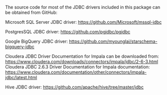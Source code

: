 The source code for most of the JDBC drivers included in this package can be obtained from GitHub:

Microsoft SQL Server JDBC driver: https://github.com/Microsoft/mssql-jdbc

PostgresSQL JDBC driver: https://github.com/pgjdbc/pgjdbc

Google BigQuery JDBC driver: https://github.com/myounglai/starschema-bigquery-jdbc

Cloudera JDBC Driver Documentation for Impala can be downloaded from: https://www.cloudera.com/downloads/connectors/impala/jdbc/2-6-3.html
Cloudera JDBC 2.6.3 Driver Documentation for Impala documentation: https://www.cloudera.com/documentation/other/connectors/impala-jdbc/latest.html

Hive JDBC driver: https://github.com/apache/hive/tree/master/jdbc
